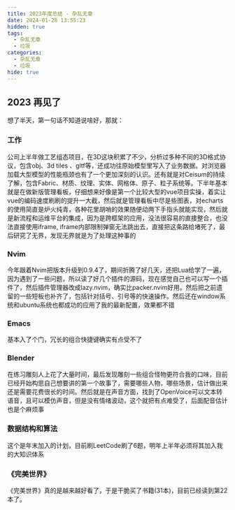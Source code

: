 ```yaml
---
title: 2023年度总结 - 杂乱无章
date: 2024-01-28 13:55:23
hidden: true
tags:
  - 杂乱无章
  - 垃圾
categories:
  - 杂乱无章
  - 垃圾
hide: true
---
```


## 2023 再见了

想了半天，第一句话不知道说啥好，那就：

### 工作

公司上半年做工艺组态项目，在3D这块积累了不少，分析过多种不同的3D格式协议，包含obj、3d tiles 、gltf等，还成功往原始模型里写入了业务数据。对浏览器加载大型模型的性能瓶颈也有了一个更加深刻的认识。还有就是对Ceisum的持续了解，包含Fabric、材质、纹理、实体、网格体、原子、粒子系统等。下半年基本就是在做新版管理看板，仔细想来好像是第一个比较大型的vue项目实操，着实让vue的编码速度刷刷的提升一大截，然后就是管理看板中尽是些图表，对echarts的使用简直是炉火纯青，各种花里胡哨的效果随便动两下手指头就能实现，然后就是新流程和运维平台的集成，因为是跨框架的应用，没法很容易的直接整合，也没法直接使用iframe, iframe内部限制弹窗无法跳出去，直接把这条路给堵死了，最后研究了无界，发现无界就是为了处理这种事的

### Nvim

今年跟着Nvim把版本升级到0.9.4了，期间折腾了好几天，还把Lua给学了一遍，因为遇到了一些问题，所以读了好几个插件的源码，现在感觉自己也可以写一个插件了，然后插件管理器改成lazy.nvim，确实比packer.nvim好用。然后把之前遗留的一些短板也补齐了，包括针对括号、引号等的快速操作。然后还在window系统和ubuntu系统也都成功的应用了我的最新配置，效果都不错

### Emacs

基本入了个门，冗长的组合快捷键确实有点受不了

### Blender

在练习雕刻人上花了大量时间，最后发现雕刻一些组合怪物更符合我的口味，目前已经开始构思自己想要讲的第一个故事了，需要哪些人物，哪些场景，估计做出来还是需要花费很长的时间。然后就是在声音方面，找到了OpenVoice可以文本转语音，且可以模仿声音，但是没有情绪波动，这个就把有点难受了，后面配音估计也是个麻烦事

### 数据结构和算法

这个是年末加入的计划，目前刷LeetCode刷了6题，明年上半年必须将其加入我的大知识体系

### 《完美世界》

《完美世界》真的是越来越好看了，于是干脆买了书籍(31本)，目前已经读到第22本了。

